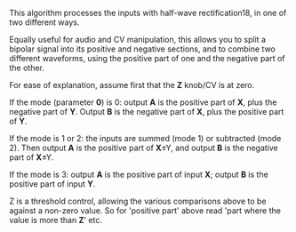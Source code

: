 
This algorithm processes the inputs with half-wave rectification18, in
one of two different ways.

Equally useful for audio and CV manipulation, this allows you to split
a bipolar signal into its positive and negative sections, and to
combine two different waveforms, using the positive part of one and
the negative part of the other.

For ease of explanation, assume first that the **Z** knob/CV is at zero.

If the mode (parameter **0**) is 0: output **A** is the positive part of **X**,
plus the negative part of **Y**. Output **B** is the negative part of **X**, plus
the positive part of **Y**.

If the mode is 1 or 2: the inputs are summed (mode 1) or subtracted
(mode 2). Then output **A** is the positive part of **X**±Y, and output **B** is
the negative part of **X**±Y.

If the mode is 3: output **A** is the positive part of input **X**; output **B**
is the positive part of input **Y**.

Z is a threshold control, allowing the various comparisons above to be
against a non-zero value. So for 'positive part' above read 'part
where the value is more than **Z**' etc.
